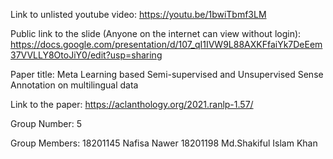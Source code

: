 Link to unlisted youtube video:
https://youtu.be/1bwiTbmf3LM

Public link to the slide (Anyone on the internet can view without login):
https://docs.google.com/presentation/d/107_qI1IVW9L88AXKFfaiYk7DeEem37VVLLY8OtoJiY0/edit?usp=sharing

Paper title:
Meta Learning based Semi-supervised and Unsupervised Sense Annotation on multilingual data

Link to the paper:
https://aclanthology.org/2021.ranlp-1.57/

Group Number:
5

Group Members:
18201145 Nafisa Nawer
18201198 Md.Shakiful Islam Khan
